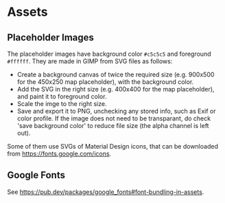 # Assets

## Placeholder Images

The placeholder images have background color `#c5c5c5` and foreground `#ffffff`. They are made in GIMP from SVG files as follows:

- Create a background canvas of twice the required size (e.g. 900x500 for the 450x250 map placeholder), with the background color.
- Add the SVG in the right size (e.g. 400x400 for the map placeholder), and paint it to foreground color.
- Scale the imge to the right size.
- Save and export it to PNG, unchecking any stored info, such as Exif or color profile. If the image does not need to be transparant, do check 'save background color' to reduce file size (the alpha channel is left out).

Some of them use SVGs of Material Design icons, that can be downloaded from <https://fonts.google.com/icons>.

## Google Fonts

See https://pub.dev/packages/google_fonts#font-bundling-in-assets.
